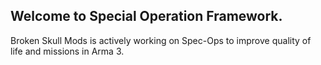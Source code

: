 ## Welcome to Special Operation Framework.
Broken Skull Mods is actively working on Spec-Ops to improve quality of life and missions in Arma 3.